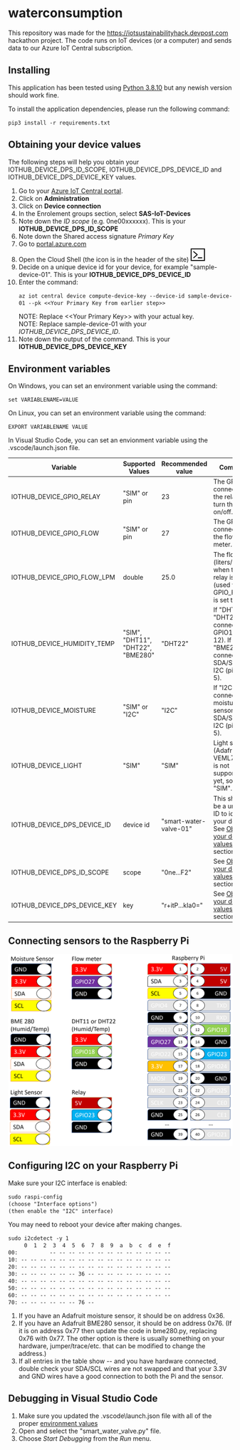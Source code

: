 # waterconsumption
This repository was made for the https://iotsustainabilityhack.devpost.com hackathon project.  The code runs on IoT devices (or a computer) and sends data to our Azure IoT Central subscription.

## Installing
This application has been tested using [Python 3.8.10](https://www.python.org/downloads/) but any newish version should work fine.<p>
To install the application dependencies, please run the following command:
```
pip3 install -r requirements.txt
```

## Obtaining your device values
The following steps will help you obtain your IOTHUB_DEVICE_DPS_ID_SCOPE, IOTHUB_DEVICE_DPS_DEVICE_ID and IOTHUB_DEVICE_DPS_DEVICE_KEY values.
1. Go to your [Azure IoT Central portal](https://waterconsumption.azureiotcentral.com/admin/device-connection).
1. Click on **Administration**
1. Click on **Device connection**
1. In the Enrolement groups section, select **SAS-IoT-Devices**
1. Note down the *ID scope* (e.g. 0ne00xxxxxx).  This is your **IOTHUB_DEVICE_DPS_ID_SCOPE**
1. Note down the Shared access signature *Primary Key*
1. Go to [portal.azure.com](https://portal.azure.com/#home)
1. Open the Cloud Shell (the icon is in the header of the site)
<svg width=32 height=32 viewBox="0 0 16 16" class="" role="presentation" focusable="false" xmlns:svg="http://www.w3.org/2000/svg" xmlns:xlink="http://www.w3.org/1999/xlink" id="FxSymbol0-005" data-type="333"><g><title></title><path d="M15 2v12H1V2h14m1-1H0v14h16V1z"></path><path d="M12.5 12h-4c-.3 0-.5-.2-.5-.5s.2-.5.5-.5h4c.3 0 .5.2.5.5s-.2.5-.5.5zM7.8 8.1s0-.1 0 0v-.5L3.7 4.3c-.2-.2-.5-.2-.7 0-.2.3-.1.6.1.7l3.5 3-3.5 3c-.2.2-.2.5-.1.7.1.1.2.2.4.2.1 0 .2 0 .3-.1l3.9-3.3v-.1c.2-.2.2-.2.2-.3 0 .1 0 0 0 0z"></path></g></svg>
1. Decide on a unique device id for your device, for example "sample-device-01".  This is your **IOTHUB_DEVICE_DPS_DEVICE_ID**
1. Enter the command:
    ```
    az iot central device compute-device-key --device-id sample-device-01 --pk <<Your Primary Key from earlier step>>
    ```
    NOTE: Replace &lt;&lt;Your Primary Key&gt;&gt; with your actual key.<br/>
    NOTE: Replace sample-device-01 with your *IOTHUB_DEVICE_DPS_DEVICE_ID*.
1. Note down the output of the command.  This is your **IOTHUB_DEVICE_DPS_DEVICE_KEY**

## Environment variables
On Windows, you can set an environment variable using the command:
```
set VARIABLENAME=VALUE
```

On Linux, you can set an environment variable using the command:
```
EXPORT VARIABLENAME VALUE
```

In Visual Studio Code, you can set an envionment variable using the .vscode/launch.json file.  


Variable | Supported Values | Recommended value | Comment
------|------|-------|-----
IOTHUB_DEVICE_GPIO_RELAY | "SIM" or pin | 23 | The GPIO pin connected to the relay to turn the water on/off.
IOTHUB_DEVICE_GPIO_FLOW | "SIM" or pin | 27 | The GPIO pin connected to the flow meter.
IOTHUB_DEVICE_GPIO_FLOW_LPM | double | 25.0 | The flow rate (liters/minute) when the relay is on (used when GPIO_FLOW is set to SIM).
IOTHUB_DEVICE_HUMIDITY_TEMP | "SIM", "DHT11", "DHT22", "BME280" | "DHT22" | If "DHT11" or "DHT22" connect to GPIO18 (pin 12).  If "BME280" connect to SDA/SCL of I2C (pins 3 & 5).
IOTHUB_DEVICE_MOISTURE | "SIM" or "I2C" | "I2C" | If "I2C" connect moisture sensor to SDA/SCL of I2C (pins 3 & 5).
IOTHUB_DEVICE_LIGHT | "SIM" | "SIM" | Light sensor (Adafruit VEML7700) is not supported yet, so use "SIM".
IOTHUB_DEVICE_DPS_DEVICE_ID | device id | "smart-water-valve-01" | This should be a unique ID to identify your device.  See [Obtaining your device values](#obtaining-your-device-values) section.
IOTHUB_DEVICE_DPS_ID_SCOPE | scope | "0ne...F2" | See [Obtaining your device values](#obtaining-your-device-values) section.
IOTHUB_DEVICE_DPS_DEVICE_KEY | key | "r+itP...kIa0=" | See [Obtaining your device values](#obtaining-your-device-values) section.

## Connecting sensors to the Raspberry Pi
![](./docs/PiPinOut.png)

## Configuring I2C on your Raspberry Pi

Make sure your I2C interface is enabled:
```
sudo raspi-config
(choose "Interface options")
(then enable the "I2C" interface)
```
You may need to reboot your device after making changes.

```
sudo i2cdetect -y 1
     0  1  2  3  4  5  6  7  8  9  a  b  c  d  e  f
00:          -- -- -- -- -- -- -- -- -- -- -- -- --
10: -- -- -- -- -- -- -- -- -- -- -- -- -- -- -- --
20: -- -- -- -- -- -- -- -- -- -- -- -- -- -- -- --
30: -- -- -- -- -- -- 36 -- -- -- -- -- -- -- -- --
40: -- -- -- -- -- -- -- -- -- -- -- -- -- -- -- --
50: -- -- -- -- -- -- -- -- -- -- -- -- -- -- -- --
60: -- -- -- -- -- -- -- -- -- -- -- -- -- -- -- --
70: -- -- -- -- -- -- 76 --
```
1. If you have an Adafruit moisture sensor, it should be on address 0x36.
1. If you have an Adafruit BME280 sensor, it should be on address 0x76.  (If it is on address 0x77 then update the code in bme280.py, replacing 0x76 with 0x77.  The other option is there is usually something on your hardware, jumper/trace/etc. that can be modified to change the address.)
1. If all entries in the table show -- and you have hardware connected, double check your SDA/SCL wires are not swapped and that your 3.3V and GND wires have a good connection to both the Pi and the sensor.

## Debugging in Visual Studio Code
1. Make sure you updated the .vscode\launch.json file with all of the proper [environment values](#environment-variables)
1. Open and select the "smart_water_valve.py" file.
1. Choose *Start Debugging* from the *Run* menu.

